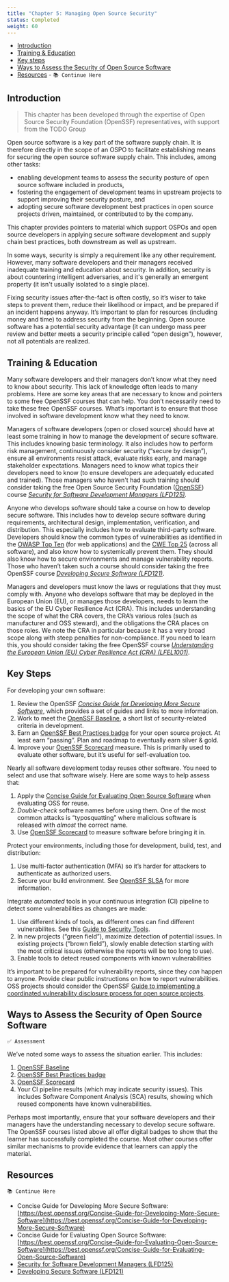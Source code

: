```yaml
---
title: "Chapter 5: Managing Open Source Security"
status: Completed
weight: 60
---
```


- [Introduction](#introduction)
- [Training & Education](#training-and-education)
- [Key steps](#key-steps)
- [Ways to Assess the Security of Open Source Software](#ways-to-assess-the-security-of-open-source-software)
- [Resources](#resources) - `📚 Continue Here`

## Introduction

> This chapter has been developed through the expertise of Open Source Security Foundation (OpenSSF) representatives, with support from the TODO Group

Open source software is a key part of the software supply chain. It is therefore directly in the scope of an OSPO to facilitate establishing means for securing the open source software supply chain. This includes, among other tasks:

- enabling development teams to assess the security posture of open source software included in products,
- fostering the engagement of development teams in upstream projects to support improving their security posture, and
- adopting secure software development best practices in open source projects driven, maintained, or contributed to by the company.

This chapter provides pointers to material which support OSPOs and open source developers in applying secure software development and supply chain best practices, both downstream as well as upstream.

In some ways, security is simply a requirement like any other requirement. However, many software developers and their managers received inadequate training and education about security. In addition, security is about countering intelligent adversaries, and it's generally an emergent property (it isn't usually isolated to a single place).

Fixing security issues after-the-fact is often costly, so it’s wiser to take steps to prevent them, reduce their likelihood or impact, and be prepared if an incident happens anyway. It’s important to plan for resources (including money and time) to address security from the beginning. Open source software has a potential security advantage (it can undergo mass peer review and better meets a security principle called “open design”), however, not all potentials are realized.


## Training & Education

Many software developers and their managers don’t know what they need to know about security. This lack of knowledge often leads to many problems. Here are some key areas that are necessary to know and pointers to some free OpenSSF courses that can help. You don’t necessarily need to take these free OpenSSF courses. What’s important is to ensure that those involved in software development know what they need to know.

Managers of software developers (open or closed source) should have at least some training in how to manage the development of secure software. This includes knowing basic terminology. It also includes how to perform risk management, continuously consider security (“secure by design”), ensure all environments resist attack, evaluate risks early, and manage stakeholder expectations. Managers need to know what topics their developers need to know (to ensure developers are adequately educated and trained). Those managers who haven't had such training should consider taking the free Open Source Security Foundation ([OpenSSF](https://openssf.org)) course *[Security for Software Development Managers (LFD125)](https://training.linuxfoundation.org/training/security-for-software-development-managers-lfd125/).*

Anyone who develops software should take a course on how to develop secure software. This includes how to develop secure software during requirements, architectural design, implementation, verification, and distribution. This especially includes how to evaluate third-party software. Developers should know the common types of vulnerabilities as identified in the [OWASP Top Ten](https://owasp.org/www-project-top-ten/) (for web applications) and the [CWE Top 25](https://cwe.mitre.org/top25/) (across all software), and also know how to systemically prevent them. They should also know how to secure environments and manage vulnerability reports. Those who haven’t taken such a course should consider taking the free OpenSSF course *[Developing Secure Software (LFD121)](https://training.linuxfoundation.org/training/developing-secure-software-lfd121/)*.

Managers and developers must know the laws or regulations that they must comply with. Anyone who develops software that may be deployed in the European Union (EU), or manages those developers, needs to learn the basics of the EU Cyber Resilience Act (CRA). This includes understanding the scope of what the CRA covers, the CRA’s various roles (such as manufacturer and OSS steward), and the obligations the CRA places on those roles. We note the CRA in particular because it has a very broad scope along with steep penalties for non-compliance. If you need to learn this, you should consider taking the free OpenSSF course *[Understanding the European Union (EU) Cyber Resilience Act (CRA) (LFEL1001)](https://training.linuxfoundation.org/express-learning/understanding-the-eu-cyber-resilience-act-cra-lfel1001/)*.


## Key Steps

For developing your own software:

1. Review the OpenSSF *[Concise Guide for Developing More Secure Software](https://best.openssf.org/Concise-Guide-for-Developing-More-Secure-Software )*, which provides a set of guides and links to more information.
2. Work to meet the [OpenSSF Baseline](https://baseline.openssf.org/), a short list of security-related criteria in development.
3. Earn an [OpenSSF Best Practices badge](https://www.bestpractices.dev/) for your open source project. At least earn “passing”. Plan and roadmap to eventually earn silver & gold.
4. Improve your [OpenSSF Scorecard](https://github.com/ossf/scorecard) measure. This is primarily used to evaluate other software, but it’s useful for self-evaluation too.

Nearly all software development today reuses other software. You need to select and use that software wisely. Here are some ways to help assess that:

1. Apply the [Concise Guide for Evaluating Open Source Software](https://best.openssf.org/Concise-Guide-for-Evaluating-Open-Source-Software) when evaluating OSS for reuse.
2. *Double-check* software names before using them. One of the most common attacks is “typosquatting” where malicious software is released with *almost* the correct name.
3. Use [OpenSSF Scorecard](https://github.com/ossf/scorecard) to measure software before bringing it in.

Protect your environments, including those for development, build, test, and distribution:

1. Use multi-factor authentication (MFA) so it’s harder for attackers to authenticate as authorized users.
2. Secure your build environment. See [OpenSSF SLSA](https://slsa.dev/) for more information.

Integrate *automated* tools in your continuous integration (CI) pipeline to detect some vulnerabilities as changes are made:



1. Use different kinds of tools, as different ones can find different vulnerabilites. See this [Guide to Security Tools](https://github.com/ossf/wg-security-tooling/blob/main/guide.md#readme).
2. In new projects  (“green field”), maximize detection of potential issues. In existing projects (“brown field”), slowly enable detection starting with the most critical issues (otherwise the reports will be too long to use).
3. Enable tools to detect reused components with known vulnerabilities

It’s important to be prepared for vulnerability reports, since they *can* happen to anyone. Provide clear public instructions on how to report vulnerabilities. OSS projects should consider the OpenSSF [Guide to implementing a coordinated vulnerability disclosure process for open source projects](https://github.com/ossf/oss-vulnerability-guide/blob/main/maintainer-guide.md#readme).

## Ways to Assess the Security of Open Source Software

`✅ Assessment`

We’ve noted some ways to assess the situation earlier. This includes:

1. [OpenSSF Baseline](https://baseline.openssf.org/)
2. [OpenSSF Best Practices badge](https://www.bestpractices.dev/)
3. [OpenSSF Scorecard](https://github.com/ossf/scorecard)
4. Your CI pipeline results (which may indicate security issues). This includes Software Component Analysis (SCA) results, showing which reused components have known vulnerabilities.

Perhaps most importantly, ensure that your software developers and their managers have the understanding necessary to develop secure software. The OpenSSF courses listed above all offer digital badges to show that the learner has successfully completed the course. Most other courses offer similar mechanisms to provide evidence that learners can apply the material.


## Resources

`📚 Continue Here`

- Concise Guide for Developing More Secure Software: [https://best.openssf.org/Concise-Guide-for-Developing-More-Secure-Software](https://best.openssf.org/Concise-Guide-for-Developing-More-Secure-Software) 
- Concise Guide for Evaluating Open Source Software: [https://best.openssf.org/Concise-Guide-for-Evaluating-Open-Source-Software](https://best.openssf.org/Concise-Guide-for-Evaluating-Open-Source-Software)
- [Security for Software Development Managers (LFD125)](https://training.linuxfoundation.org/training/security-for-software-development-managers-lfd125/)
- [Developing Secure Software (LFD121)](https://training.linuxfoundation.org/training/developing-secure-software-lfd121/)
